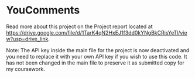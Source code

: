 # YouComments
Read more about this project on the Project report located at https://drive.google.com/file/d/1TarK4qN2HxEJ1f3dd0kYNgBkCRisYeTl/view?usp=drive_link.

Note: The API key inside the main file for the project is now deactivated and you need to replace it with your own API key if you wish to use this code. It has not been changed in the main file to preserve it as submitted copy for my coursework.
